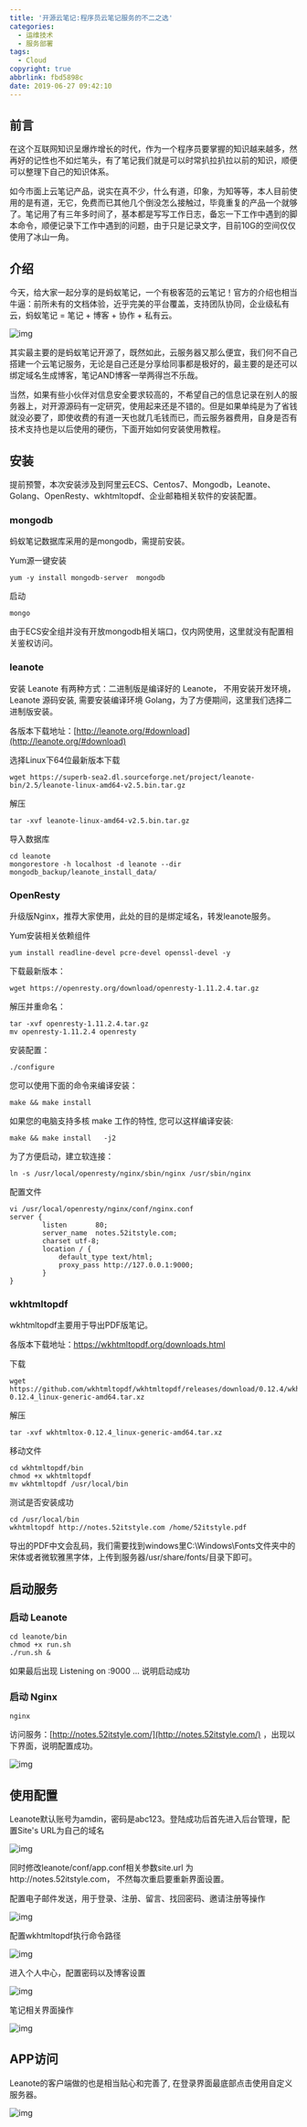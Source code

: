 ```yaml
---
title: '开源云笔记:程序员云笔记服务的不二之选'
categories:
  - 运维技术
  - 服务部署
tags:
  - Cloud
copyright: true
abbrlink: fbd5898c
date: 2019-06-27 09:42:10
---
```


## **前言**

在这个互联网知识呈爆炸增长的时代，作为一个程序员要掌握的知识越来越多，然再好的记性也不如烂笔头，有了笔记我们就是可以时常扒拉扒拉以前的知识，顺便可以整理下自己的知识体系。

如今市面上云笔记产品，说实在真不少，什么有道，印象，为知等等，本人目前使用的是有道，无它，免费而已其他几个倒没怎么接触过，毕竟重复的产品一个就够了。笔记用了有三年多时间了，基本都是写写工作日志，备忘一下工作中遇到的脚本命令，顺便记录下工作中遇到的问题，由于只是记录文字，目前10G的空间仅仅使用了冰山一角。

## 介绍

今天，给大家一起分享的是蚂蚁笔记，一个有极客范的云笔记！官方的介绍也相当牛逼：前所未有的文档体验，近乎完美的平台覆盖，支持团队协同，企业级私有云，蚂蚁笔记 = 笔记 + 博客 + 协作 + 私有云。

![img](开源云笔记-程序员云笔记服务的不二之选/8.png)

其实最主要的是蚂蚁笔记开源了，既然如此，云服务器又那么便宜，我们何不自己搭建一个云笔记服务，无论是自己还是分享给同事都是极好的，最主要的是还可以绑定域名生成博客，笔记AND博客一举两得岂不乐哉。

当然，如果有些小伙伴对信息安全要求较高的，不希望自己的信息记录在别人的服务器上，对开源源码有一定研究，使用起来还是不错的。但是如果单纯是为了省钱就没必要了，即使收费的有道一天也就几毛钱而已，而云服务器费用，自身是否有技术支持也是以后使用的硬伤，下面开始如何安装使用教程。

<!--more-->



## 安装

提前预警，本次安装涉及到阿里云ECS、Centos7、Mongodb，Leanote、Golang、OpenResty、wkhtmltopdf、企业邮箱相关软件的安装配置。

### mongodb

蚂蚁笔记数据库采用的是mongodb，需提前安装。

Yum源一键安装

```shell
yum -y install mongodb-server  mongodb
```

启动

```shell
mongo
```

由于ECS安全组并没有开放mongodb相关端口，仅内网使用，这里就没有配置相关鉴权访问。

### leanote

安装 Leanote 有两种方式：二进制版是编译好的 Leanote， 不用安装开发环境，Leanote 源码安装, 需要安装编译环境 Golang，为了方便期间，这里我们选择二进制版安装。

各版本下载地址：[http://leanote.org/#download](http://leanote.org/#download)

选择Linux下64位最新版本下载

```shell
wget https://superb-sea2.dl.sourceforge.net/project/leanote-bin/2.5/leanote-linux-amd64-v2.5.bin.tar.gz
```

解压

```shell
tar -xvf leanote-linux-amd64-v2.5.bin.tar.gz
```

导入数据库

```shell
cd leanote
mongorestore -h localhost -d leanote --dir mongodb_backup/leanote_install_data/
```

### OpenResty

升级版Nginx，推荐大家使用，此处的目的是绑定域名，转发leanote服务。

Yum安装相关依赖组件

```shell
yum install readline-devel pcre-devel openssl-devel -y
```

下载最新版本：

```shell
wget https://openresty.org/download/openresty-1.11.2.4.tar.gz
```

解压并重命名：

```shell
tar -xvf openresty-1.11.2.4.tar.gz
mv openresty-1.11.2.4 openresty
```

安装配置：

```shell
./configure
```

您可以使用下面的命令来编译安装：

```shell
make && make install
```

如果您的电脑支持多核 make 工作的特性, 您可以这样编译安装:

```shell
make && make install   -j2
```

为了方便启动，建立软连接：

```shell
ln -s /usr/local/openresty/nginx/sbin/nginx /usr/sbin/nginx
```

配置文件

```shell
vi /usr/local/openresty/nginx/conf/nginx.conf
server {
        listen       80;
        server_name  notes.52itstyle.com;
        charset utf-8;
        location / {
            default_type text/html;
            proxy_pass http://127.0.0.1:9000;
        }
}
```

### wkhtmltopdf

wkhtmltopdf主要用于导出PDF版笔记。

各版本下载地址：https://wkhtmltopdf.org/downloads.html

下载

```shell
wget https://github.com/wkhtmltopdf/wkhtmltopdf/releases/download/0.12.4/wkhtmltox-0.12.4_linux-generic-amd64.tar.xz
```

解压

```shell
tar -xvf wkhtmltox-0.12.4_linux-generic-amd64.tar.xz
```

移动文件

```shell
cd wkhtmltopdf/bin
chmod +x wkhtmltopdf
mv wkhtmltopdf /usr/local/bin
```

测试是否安装成功

```shell
cd /usr/local/bin
wkhtmltopdf http://notes.52itstyle.com /home/52itstyle.pdf
```

导出的PDF中文会乱码，我们需要找到windows里C:\Windows\Fonts文件夹中的宋体或者微软雅黑字体，上传到服务器/usr/share/fonts/目录下即可。

## 启动服务

### 启动 Leanote

```shell
cd leanote/bin
chmod +x run.sh
./run.sh &
```

如果最后出现 Listening on :9000 ... 说明启动成功

### 启动 Nginx

```shell
nginx
```

访问服务：[http://notes.52itstyle.com/](http://notes.52itstyle.com/) ，出现以下界面，说明配置成功。

![img](开源云笔记-程序员云笔记服务的不二之选/1.png)

## 使用配置

Leanote默认账号为amdin，密码是abc123。登陆成功后首先进入后台管理，配置Site's URL为自己的域名

![img](开源云笔记-程序员云笔记服务的不二之选/2.png)

同时修改leanote/conf/app.conf相关参数site.url 为http://notes.52itstyle.com， 不然每次重启要重新界面设置。

配置电子邮件发送，用于登录、注册、留言、找回密码、邀请注册等操作

![img](开源云笔记-程序员云笔记服务的不二之选/3.png)

配置wkhtmltopdf执行命令路径

![img](开源云笔记-程序员云笔记服务的不二之选/4.png)

进入个人中心，配置密码以及博客设置

![img](开源云笔记-程序员云笔记服务的不二之选/5.png)

笔记相关界面操作

![img](开源云笔记-程序员云笔记服务的不二之选/6.png)

## APP访问

Leanote的客户端做的也是相当贴心和完善了, 在登录界面最底部点击使用自定义服务器。

![img](开源云笔记-程序员云笔记服务的不二之选/7.png)

